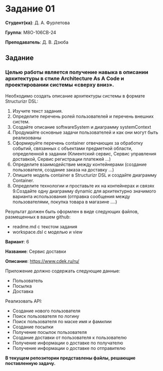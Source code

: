 # Задание 01

**Студент(ка)**: Д. А. Фурлетова

**Группа**: М8О-106СВ-24

**Преподаватель**: Д. В. Дзюба

## Задание

### Целью работы является получение навыка в описании архитектуры в стиле Architecture As A Code и проектировании системы «сверху вниз».

Необходимо создать описание архитектуры системы в формате Structurizr DSL:

1. Изучите текст задания.
2. Определите перечень ролей пользователей и перечень внешних систем.
3. Создайте описание softwareSystem и диаграмму systemContext
4. Продумайте основные задачи пользователей и как они могут быть реализованы
5. Сформируйте перечень container отвечающих за обработку событий, связанных с объектами предметной области, определенной в задании (Клиентский сервис, Сервис управления доставкой, Сервис регистрации платежей …)
6. Определите взаимодействие между контейнерами (создание пользователя, создание заказа на доставку …)
7. Опишите модель container в Structurizr DSL и создайте диаграмму Container.
8. Определите технологии и проставьте их на контейнерах и связях
9.Создайте одну диаграмму dynamic для архитектурно значимого варианта использования (отправка сообщения между пользователями, покупка товара в магазине ….)

Результат должен быть оформлен в виде следующих файлов, размещенных в вашем github:

- readme.md с текстом задания
- workspace.dsl с моделью и view


**Вариант**: 6

**Название**: Сервис доставки

**Описание**: https://www.cdek.ru/ru/ 

Приложение должно содержать следующие данные:

- Пользователь
- Посылка
- Доставка

Реализовать API:

- Создание нового пользователя
- Поиск пользователя по логину
- Поиск пользователя по маске имя и фамилии
- Создание посылки
- Получение посылок пользователя
- Создание доставки от пользователя к пользователю
- Получение информации о доставке по получателю
- Получение информации о доставке по отправителю


**В текущем репозитории представлены файлы, решающие поставленную задачу.**
